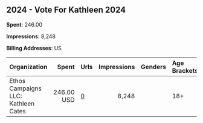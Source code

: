 ## 2024 - Vote For Kathleen 2024 
**Spent**: 246.00

**Impressions**: 8,248

**Billing Addresses**: US

|Organization|Spent|Urls|Impressions|Genders|Age Brackets|Country Codes|
|:---|---:|:---|---:|:---|:---|:---|
|Ethos Campaigns LLC: Kathleen Cates|246.00 USD|[0](https://www.snap.com/political-ads/asset/71b2fff9eab22c449987981ae9b2fa25488281b04a160c1987ff7fbb56ce7d56?mediaType=mp4)|8,248||18+|united states|
